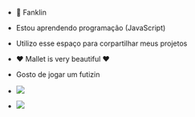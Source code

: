 - 👋 Fanklin
- Estou aprendendo programação (JavaScript)
- Utilizo esse espaço para corpartilhar meus projetos
- ❤️ Mallet is very beautiful ❤️
- Gosto de jogar um futizin 
- ![](https://media.tenor.com/9g6-z3_-mpkAAAAd/jackie-chan-shopee.gif)





- ![](https://media.tenor.com/_qxqs_pOBjAAAAAC/boa-noite-valtatui-boa-noite.gif)
